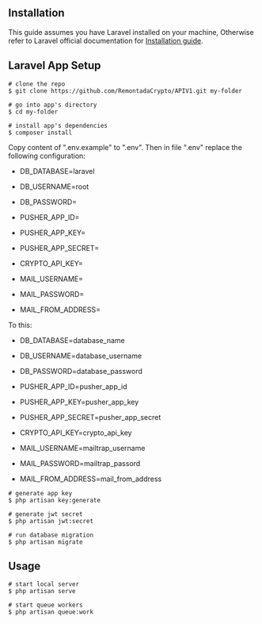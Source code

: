 ## Installation 

This guide assumes you have Laravel installed on your machine, Otherwise refer to Laravel official documentation for [Installation guide](https://laravel.com/docs/8.x/installation).

## Laravel App Setup

```
# clone the repo
$ git clone https://github.com/RemontadaCrypto/APIV1.git my-folder

# go into app's directory
$ cd my-folder

# install app's dependencies
$ composer install

```

Copy content of ".env.example" to ".env". Then in file ".env" replace the following configuration:

- DB_DATABASE=laravel
- DB_USERNAME=root
- DB_PASSWORD=

- PUSHER_APP_ID=
- PUSHER_APP_KEY=
- PUSHER_APP_SECRET=

- CRYPTO_API_KEY=
- MAIL_USERNAME=
- MAIL_PASSWORD=
- MAIL_FROM_ADDRESS=

To this:

- DB_DATABASE=database_name
- DB_USERNAME=database_username
- DB_PASSWORD=database_password

- PUSHER_APP_ID=pusher_app_id
- PUSHER_APP_KEY=pusher_app_key
- PUSHER_APP_SECRET=pusher_app_secret

- CRYPTO_API_KEY=crypto_api_key

- MAIL_USERNAME=mailtrap_username
- MAIL_PASSWORD=mailtrap_passord
- MAIL_FROM_ADDRESS=mail_from_address

```
# generate app key
$ php artisan key:generate

# generate jwt secret
$ php artisan jwt:secret

# run database migration
$ php artisan migrate

```

## Usage

```
# start local server
$ php artisan serve

# start queue workers
$ php artisan queue:work

```
